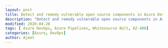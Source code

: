 ```yaml
---
layout: post
title: Detect and remedy vulnerable open source components in Azure DevOps Pipelines
description: "Detect and remedy vulnerable open source components in Azure DevOps Pipelines using Whitesource Bolt"
modified: 2020-04-28
tags: [ Azure DevOps, Azure Pipelines, Whitesource Bolt, AZ-400]
categories: [Azure, DevOps]
author: Ajeet
---
```



